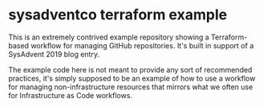 # sysadventco terraform example

This is an extremely contrived example repository showing a Terraform-based workflow for managing GitHub repositories. It's built in support of a SysAdvent 2019 blog entry.

The example code here is not meant to provide any sort of recommended practices, it's simply supposed to be an example of how to use a workflow for managing non-infrastructure resources that mirrors what we often use for Infrastructure as Code workflows.
